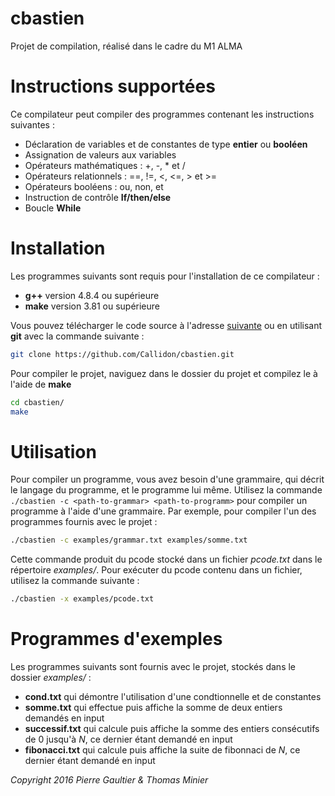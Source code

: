 # cbastien

Projet de compilation, réalisé dans le cadre du M1 ALMA

Instructions supportées
==============

Ce compilateur peut compiler des programmes contenant les instructions suivantes :
* Déclaration de variables et de constantes de type **entier** ou **booléen**
* Assignation de valeurs aux variables
* Opérateurs mathématiques : +, -, * et /
* Opérateurs relationnels : ==, !=, <, <=, > et >=
* Opérateurs booléens : ou, non, et
* Instruction de contrôle **If/then/else**
* Boucle **While**

Installation
==============

Les programmes suivants sont requis pour l'installation de ce compilateur :
* **g++** version 4.8.4 ou supérieure
* **make** version 3.81 ou supérieure

Vous pouvez télécharger le code source à l'adresse [suivante](https://github.com/Callidon/cbastien) ou en utilisant **git** avec la commande suivante :
```bash
git clone https://github.com/Callidon/cbastien.git
```

Pour compiler le projet, naviguez dans le dossier du projet et compilez le à l'aide de **make**
```bash
cd cbastien/
make
```

Utilisation
==============

Pour compiler un programme, vous avez besoin d'une grammaire, qui décrit le langage du programme, et le programme lui même.
Utilisez la commande ```./cbastien -c <path-to-grammar> <path-to-programm>``` pour compiler un programme à l'aide d'une grammaire. Par exemple, pour compiler l'un des programmes fournis avec le projet :
```bash
./cbastien -c examples/grammar.txt examples/somme.txt
```

Cette commande produit du pcode stocké dans un fichier *pcode.txt* dans le répertoire *examples/*. Pour exécuter du pcode contenu dans un fichier, utilisez la commande suivante :
```bash
./cbastien -x examples/pcode.txt
```

Programmes d'exemples
==============

Les programmes suivants sont fournis avec le projet, stockés dans le dossier *examples/* :
* **cond.txt** qui démontre l'utilisation d'une condtionnelle et de constantes
* **somme.txt** qui effectue puis affiche la somme de deux entiers demandés en input
* **successif.txt** qui calcule puis affiche la somme des entiers consécutifs de 0 jusqu'à *N*, ce dernier étant demandé en input
* **fibonacci.txt** qui calcule puis affiche la suite de fibonnaci de *N*, ce dernier étant demandé en input

*Copyright 2016 Pierre Gaultier & Thomas Minier*
